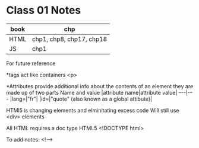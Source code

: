 # Class 01 Notes

|book| chp|
---|---
|HTML| chp1, chp8, chp17, chp18|
|JS| chp1|

For future reference

*tags act like containers 
 \<p>

 *Attributes provide additional info about the contents of an element
 they are made up of two parts Name and value
 |attribute name|attribute value|
 ---|---
 |lang=|"fr"|
 |id=|"quote" \(also known as a global attibute)|



 HTMl5 is changing elements and elminitating excess code
  Will still use \<div> elements

All HTML requires a doc type
HTML5 \<!DOCTYPE html>

To add notes:
\<!-->

